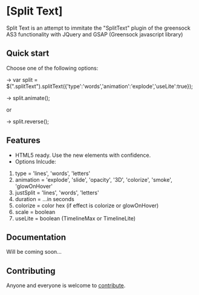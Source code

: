 # [Split Text]

Split Text is an attempt to immitate the "SplitText" plugin of the greensock 
AS3 functionality with JQuery and GSAP (Greensock javascript library)


## Quick start

Choose one of the following options:

-> var split = $(".splitText").splitText({'type':'words','animation':'explode','useLite':true});

-> split.animate();

or

-> split.reverse();

## Features

* HTML5 ready. Use the new elements with confidence.
* Options Inlcude:
1. type = 'lines', 'words', 'letters'
2. animation = 'explode', 'slide', 'opacity', '3D', 'colorize', 'smoke', 'glowOnHover'
3. justSplit = 'lines', 'words', 'letters'
4. duration = ...in seconds
5. colorize = color hex (if effect is colorize or glowOnHover)
6. scale    = boolean
7. useLite  = boolean (TimelineMax or TimelineLite)


## Documentation

Will be coming soon...


## Contributing

Anyone and everyone is welcome to [contribute](CONTRIBUTING.md).
